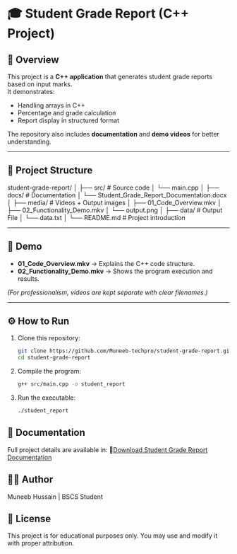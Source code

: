 # 🎓 Student Grade Report (C++ Project)

## 📌 Overview
This project is a **C++ application** that generates student grade reports based on input marks.  
It demonstrates:
- Handling arrays in C++
- Percentage and grade calculation
- Report display in structured format

The repository also includes **documentation** and **demo videos** for better understanding.

---

## 📂 Project Structure
student-grade-report/
│
├── src/ # Source code
│ └── main.cpp
│
├── docs/ # Documentation
│ └── Student_Grade_Report_Documentation.docx
│
├── media/ # Videos + Output images
│ ├── 01_Code_Overview.mkv
│ ├── 02_Functionality_Demo.mkv
│ └── output.png
│
├── data/ # Output File
│ └── data.txt
│
└── README.md # Project introduction


---

## 🎥 Demo
- **01_Code_Overview.mkv** → Explains the C++ code structure.  
- **02_Functionality_Demo.mkv** → Shows the program execution and results.  

*(For professionalism, videos are kept separate with clear filenames.)*

---

## ⚙️ How to Run
1. Clone this repository:
   ```bash
   git clone https://github.com/Muneeb-techpro/student-grade-report.git
   cd student-grade-report
   ```
2. Compile the program:
   ```bash
   g++ src/main.cpp -o student_report
   ```
3. Run the executable:
   ```bash
   ./student_report
   ```

## 📖 Documentation

Full project details are available in:
📄[Download Student Grade Report Documentation](docs/Student_Grade_Report_Documentation.docx)


## 👨‍💻 Author

Muneeb Hussain |
BSCS Student

## 📜 License

This project is for educational purposes only.
You may use and modify it with proper attribution.
